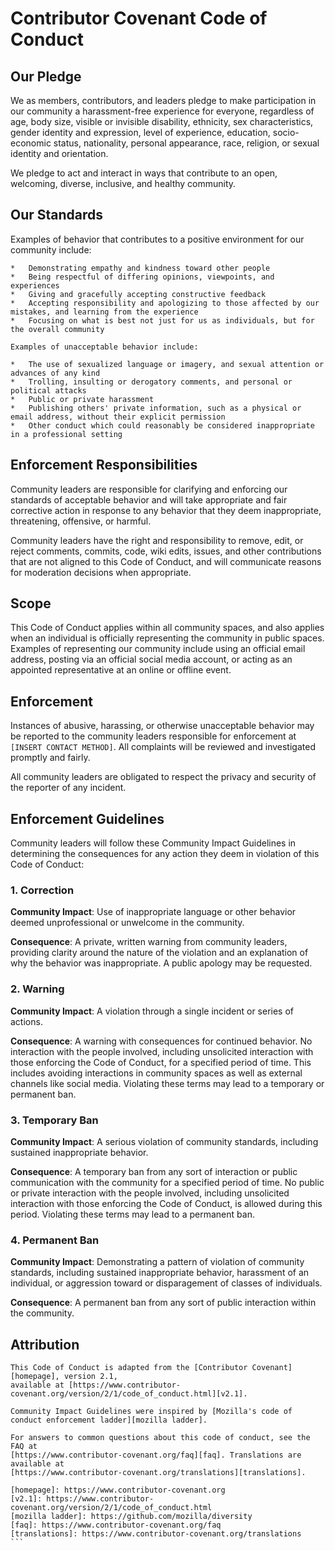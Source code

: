 # Contributor Covenant Code of Conduct

## Our Pledge

We as members, contributors, and leaders pledge to make participation in our community a harassment-free experience for everyone, regardless of age, body size, visible or invisible disability, ethnicity, sex characteristics, gender identity and expression, level of experience, education, socio-economic status, nationality, personal appearance, race, religion, or sexual identity and orientation.

We pledge to act and interact in ways that contribute to an open, welcoming, diverse, inclusive, and healthy community.

## Our Standards

Examples of behavior that contributes to a positive environment for our community include:

    *   Demonstrating empathy and kindness toward other people
    *   Being respectful of differing opinions, viewpoints, and experiences
    *   Giving and gracefully accepting constructive feedback
    *   Accepting responsibility and apologizing to those affected by our mistakes, and learning from the experience
    *   Focusing on what is best not just for us as individuals, but for the overall community

    Examples of unacceptable behavior include:

    *   The use of sexualized language or imagery, and sexual attention or advances of any kind
    *   Trolling, insulting or derogatory comments, and personal or political attacks
    *   Public or private harassment
    *   Publishing others' private information, such as a physical or email address, without their explicit permission
    *   Other conduct which could reasonably be considered inappropriate in a professional setting

## Enforcement Responsibilities

Community leaders are responsible for clarifying and enforcing our standards of acceptable behavior and will take appropriate and fair corrective action in response to any behavior that they deem inappropriate, threatening, offensive, or harmful.

Community leaders have the right and responsibility to remove, edit, or reject comments, commits, code, wiki edits, issues, and other contributions that are not aligned to this Code of Conduct, and will communicate reasons for moderation decisions when appropriate.

## Scope

This Code of Conduct applies within all community spaces, and also applies when an individual is officially representing the community in public spaces. Examples of representing our community include using an official email address, posting via an official social media account, or acting as an appointed representative at an online or offline event.

## Enforcement

Instances of abusive, harassing, or otherwise unacceptable behavior may be reported to the community leaders responsible for enforcement at `[INSERT CONTACT METHOD]`. All complaints will be reviewed and investigated promptly and fairly.

All community leaders are obligated to respect the privacy and security of the reporter of any incident.

## Enforcement Guidelines

Community leaders will follow these Community Impact Guidelines in determining the consequences for any action they deem in violation of this Code of Conduct:

### 1. Correction

**Community Impact**: Use of inappropriate language or other behavior deemed unprofessional or unwelcome in the community.

**Consequence**: A private, written warning from community leaders, providing clarity around the nature of the violation and an explanation of why the behavior was inappropriate. A public apology may be requested.

### 2. Warning

**Community Impact**: A violation through a single incident or series of actions.

**Consequence**: A warning with consequences for continued behavior. No interaction with the people involved, including unsolicited interaction with those enforcing the Code of Conduct, for a specified period of time. This includes avoiding interactions in community spaces as well as external channels like social media. Violating these terms may lead to a temporary or permanent ban.

### 3. Temporary Ban

**Community Impact**: A serious violation of community standards, including sustained inappropriate behavior.

**Consequence**: A temporary ban from any sort of interaction or public communication with the community for a specified period of time. No public or private interaction with the people involved, including unsolicited interaction with those enforcing the Code of Conduct, is allowed during this period. Violating these terms may lead to a permanent ban.

### 4. Permanent Ban

**Community Impact**: Demonstrating a pattern of violation of community standards, including sustained inappropriate behavior, harassment of an individual, or aggression toward or disparagement of classes of individuals.

**Consequence**: A permanent ban from any sort of public interaction within the community.

## Attribution

    This Code of Conduct is adapted from the [Contributor Covenant][homepage], version 2.1,
    available at [https://www.contributor-covenant.org/version/2/1/code_of_conduct.html][v2.1].

    Community Impact Guidelines were inspired by [Mozilla's code of conduct enforcement ladder][mozilla ladder].

    For answers to common questions about this code of conduct, see the FAQ at
    [https://www.contributor-covenant.org/faq][faq]. Translations are available at
    [https://www.contributor-covenant.org/translations][translations].

    [homepage]: https://www.contributor-covenant.org
    [v2.1]: https://www.contributor-covenant.org/version/2/1/code_of_conduct.html
    [mozilla ladder]: https://github.com/mozilla/diversity
    [faq]: https://www.contributor-covenant.org/faq
    [translations]: https://www.contributor-covenant.org/translations
    ```